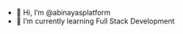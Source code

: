 - 👋 Hi, I’m @abinayasplatform
- 🌱 I’m currently learning Full Stack Development


<!---
abinayasplatform/abinayasplatform is a ✨ special ✨ repository because its `README.md` (this file) appears on your GitHub profile.
You can click the Preview link to take a look at your changes.
--->
